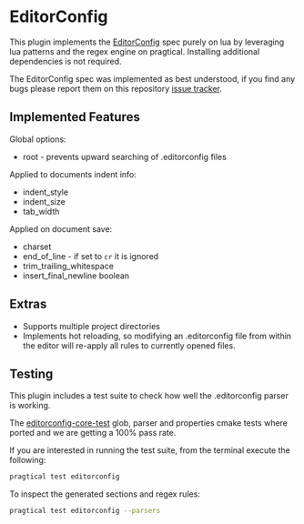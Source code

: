 # EditorConfig

This plugin implements the [EditorConfig](https://editorconfig.org/) spec
purely on lua by leveraging lua patterns and the regex engine on pragtical.
Installing additional dependencies is not required.

The EditorConfig spec was implemented as best understood,
if you find any bugs please report them on this repository
[issue tracker](https://github.com/pragtical/plugins/issues).

## Implemented Features

Global options:

* root - prevents upward searching of .editorconfig files

Applied to documents indent info:

* indent_style
* indent_size
* tab_width

Applied on document save:

* charset
* end_of_line - if set to `cr` it is ignored
* trim_trailing_whitespace
* insert_final_newline boolean

## Extras

* Supports multiple project directories
* Implements hot reloading, so modifying an .editorconfig file from within
  the editor will re-apply all rules to currently opened files.

## Testing

This plugin includes a test suite to check how well the .editorconfig parser
is working.

The [editorconfig-core-test](https://github.com/editorconfig/editorconfig-core-test)
glob, parser and properties cmake tests where ported and we are getting a 100%
pass rate.

If you are interested in running the test suite, from the terminal execute
the following:

```sh
pragtical test editorconfig
```

To inspect the generated sections and regex rules:

```sh
pragtical test editorconfig --parsers
```
